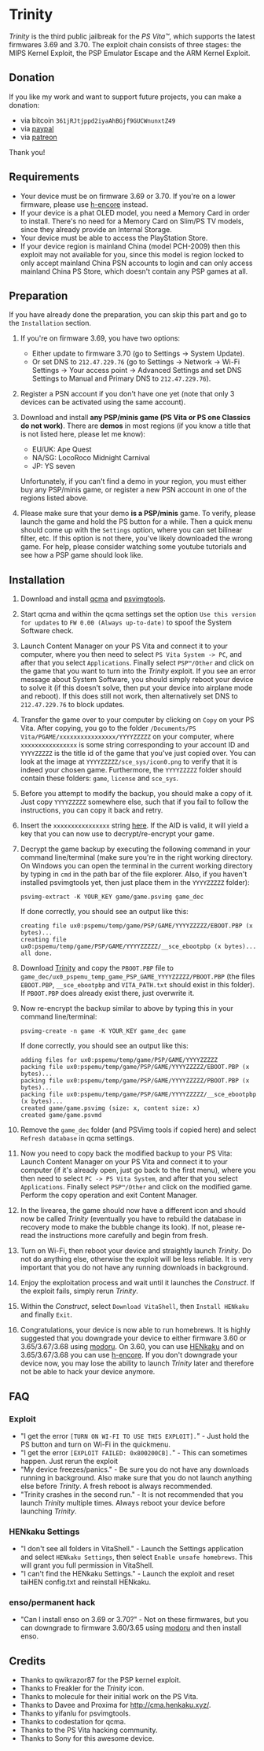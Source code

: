 # Trinity

*Trinity* is the third public jailbreak for the *PS Vita™*, which supports the latest firmwares 3.69 and 3.70. The exploit chain consists of three stages: the MIPS Kernel Exploit, the PSP Emulator Escape and the ARM Kernel Exploit.

## Donation

If you like my work and want to support future projects, you can make a donation:

- via bitcoin `361jRJtjppd2iyaAhBGjf9GUCWnunxtZ49`
- via [paypal](https://www.paypal.me/flowsupport/20)
- via [patreon](https://www.patreon.com/TheOfficialFloW)

Thank you!

## Requirements

- Your device must be on firmware 3.69 or 3.70. If you're on a lower firmware, please use [h-encore](<https://github.com/TheOfficialFloW/h-encore>) instead.
- If your device is a phat OLED model, you need a Memory Card in order to install. There's no need for a Memory Card on Slim/PS TV models, since they already provide an Internal Storage.
- Your device must be able to access the PlayStation Store.
- If your device region is mainland China (model PCH-2009) then this exploit may not available for you, since this model is region locked to only accept mainland China PSN accounts to login and can only access mainland China PS Store, which doesn't contain any PSP games at all.

## Preparation

If you have already done the preparation, you can skip this part and go to the `Installation` section.

1. If you're on firmware 3.69, you have two options:

   - Either update to firmware 3.70 (go to Settings → System Update).
   - Or set DNS to `212.47.229.76` (go to Settings → Network → Wi-Fi Settings → Your access point → Advanced Settings and set DNS Settings to Manual and Primary DNS to `212.47.229.76`).

2. Register a PSN account if you don't have one yet (note that only 3 devices can be activated using the same account).

3. Download and install **any PSP/minis game (PS Vita or PS one Classics do not work)**. There are **demos** in most regions (if you know a title that is not listed here, please let me know):
   - EU/UK: Ape Quest
   - NA/SG: LocoRoco Midnight Carnival
   - JP: YS seven

   Unfortunately, if you can't find a demo in your region, you must either buy any PSP/minis game, or register a new PSN account in one of the regions listed above.

4. Please make sure that your demo **is a PSP/minis** game. To verify, please launch the game and hold the PS button for a while. Then a quick menu should come up with the `Settings` option, where you can set bilinear filter, etc. If this option is not there, you've likely downloaded the wrong game. For help, please consider watching some youtube tutorials and see how a PSP game should look like.


## Installation

1. Download and install [qcma](<https://codestation.github.io/qcma/>) and [psvimgtools](<https://github.com/yifanlu/psvimgtools/releases>).

2. Start qcma and within the qcma settings set the option `Use this version for updates` to `FW 0.00 (Always up-to-date)` to spoof the System Software check.

3. Launch Content Manager on your PS Vita and connect it to your computer, where you then need to select `PS Vita System -> PC`, and after that you select `Applications`. Finally select `PSP™/Other` and click on the game that you want to turn into the *Trinity* exploit. If you see an error message about System Software, you should simply reboot your device to solve it (if this doesn't solve, then put your device into airplane mode and reboot). If this does still not work, then alternatively set DNS to `212.47.229.76` to block updates.

4. Transfer the game over to your computer by clicking on `Copy` on your PS Vita. After copying, you go to the folder `/Documents/PS Vita/PGAME/xxxxxxxxxxxxxxxx/YYYYZZZZZ` on your computer, where `xxxxxxxxxxxxxxxx` is some string corresponding to your account ID and `YYYYZZZZZ` is the title id of the game that you've just copied over. You can look at the image at `YYYYZZZZZ/sce_sys/icon0.png` to verify that it is indeed your chosen game. Furthermore, the `YYYYZZZZZ` folder should contain these folders: `game`, `license` and `sce_sys`.

5. Before you attempt to modify the backup, you should make a copy of it. Just copy `YYYYZZZZZ` somewhere else, such that if you fail to follow the instructions, you can copy it back and retry.

6. Insert the `xxxxxxxxxxxxxxxx` string [here](<http://cma.henkaku.xyz/>). If the AID is valid, it will yield a key that you can now use to decrypt/re-encrypt your game.

7. Decrypt the game backup by executing the following command in your command line/terminal (make sure you're in the right working directory. On Windows you can open the terminal in the current working directory by typing in `cmd` in the path bar of the file explorer. Also, if you haven't installed psvimgtools yet, then just place them in the `YYYYZZZZZ` folder):

   ```
   psvimg-extract -K YOUR_KEY game/game.psvimg game_dec
   ```

   If done correctly, you should see an output like this:

   ```
   creating file ux0:pspemu/temp/game/PSP/GAME/YYYYZZZZZ/EBOOT.PBP (x bytes)...
   creating file ux0:pspemu/temp/game/PSP/GAME/YYYYZZZZZ/__sce_ebootpbp (x bytes)... 
   all done.
   ```

8. Download [Trinity](<https://github.com/TheOfficialFloW/Trinity/releases/download/v1.0/PBOOT.PBP>) and copy the `PBOOT.PBP` file to `game_dec/ux0_pspemu_temp_game_PSP_GAME_YYYYZZZZZ/PBOOT.PBP` (the files `EBOOT.PBP`, `__sce_ebootpbp` and `VITA_PATH.txt` should exist in this folder). If `PBOOT.PBP` does already exist there, just overwrite it.

9. Now re-encrypt the backup similar to above by typing this in your command line/terminal:

   ```
   psvimg-create -n game -K YOUR_KEY game_dec game
   ```

   If done correctly, you should see an output like this:

   ```
   adding files for ux0:pspemu/temp/game/PSP/GAME/YYYYZZZZZ
   packing file ux0:pspemu/temp/game/PSP/GAME/YYYYZZZZZ/EBOOT.PBP (x bytes)...
   packing file ux0:pspemu/temp/game/PSP/GAME/YYYYZZZZZ/PBOOT.PBP (x bytes)...
   packing file ux0:pspemu/temp/game/PSP/GAME/YYYYZZZZZ/__sce_ebootpbp (x bytes)...
   created game/game.psvimg (size: x, content size: x)
   created game/game.psvmd
   ```

10. Remove the `game_dec` folder (and PSVimg tools if copied here) and select `Refresh database` in qcma settings.

11. Now you need to copy back the modified backup to your PS Vita: Launch Content Manager on your PS Vita and connect it to your computer (if it's already open, just go back to the first menu), where you then need to select `PC -> PS Vita System`, and after that you select `Applications`. Finally select `PSP™/Other` and click on the modified game. Perform the copy operation and exit Content Manager.

12. In the livearea, the game should now have a different icon and should now be called *Trinity* (eventually you have to rebuild the database in recovery mode to make the bubble change its look). If not, please re-read the instructions more carefully and begin from fresh.

13. Turn on Wi-Fi, then reboot your device and straightly launch *Trinity*. Do not do anything else, otherwise the exploit will be less reliable. It is very important that you do not have any running downloads in background.

14. Enjoy the exploitation process and wait until it launches the *Construct*. If the exploit fails, simply rerun *Trinity*.

15. Within the *Construct*, select `Download VitaShell`, then `Install HENkaku` and finally `Exit`.

16. Congratulations, your device is now able to run homebrews. It is highly suggested that you downgrade your device to either firmware 3.60 or 3.65/3.67/3.68 using [modoru](<https://github.com/TheOfficialFloW/modoru>). On 3.60, you can use [HENkaku](<http://henkaku.xyz/>) and on 3.65/3.67/3.68 you can use [h-encore](<https://github.com/TheOfficialFloW/h-encore>). If you don't downgrade your device now, you may lose the ability to launch *Trinity* later and therefore not be able to hack your device anymore.

## FAQ

### Exploit

- "I get the error `[TURN ON WI-FI TO USE THIS EXPLOIT].`" - Just hold the PS button and turn on Wi-Fi in the quickmenu.
- "I get the error `[EXPLOIT FAILED: 0x800200CB].`" - This can sometimes happen. Just rerun the exploit
- "My device freezes/panics." - Be sure you do not have any downloads running in background. Also make sure that you do not launch anything else before *Trinity*. A fresh reboot is always recommended.
- "Trinity crashes in the second run." - It is not recommended that you launch *Trinity* multiple times. Always reboot your device before launching *Trinity*.

### HENkaku Settings

- "I don't see all folders in VitaShell." - Launch the Settings application and select `HENkaku Settings`, then select `Enable unsafe homebrews`. This will grant you full permission in VitaShell.
- "I can't find the HENkaku Settings." - Launch the exploit and reset taiHEN config.txt and reinstall HENkaku.

### enso/permanent hack

- "Can I install enso on 3.69 or 3.70?" - Not on these firmwares, but you can downgrade to firmware 3.60/3.65 using [modoru](https://github.com/TheOfficialFloW/modoru) and then install enso.

## Credits

- Thanks to qwikrazor87 for the PSP kernel exploit.
- Thanks to Freakler for the *Trinity* icon.
- Thanks to molecule for their initial work on the PS Vita.
- Thanks to Davee and Proxima for http://cma.henkaku.xyz/.
- Thanks to yifanlu for psvimgtools.
- Thanks to codestation for qcma.
- Thanks to the PS Vita hacking community.
- Thanks to Sony for this awesome device.
